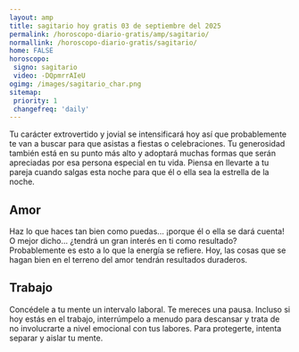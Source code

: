 ```yaml
---
layout: amp
title: sagitario hoy gratis 03 de septiembre del 2025 
permalink: /horoscopo-diario-gratis/amp/sagitario/
normallink: /horoscopo-diario-gratis/sagitario/
home: FALSE
horoscopo:
 signo: sagitario
 video: -DQpmrrAIeU
ogimg: /images/sagitario_char.png
sitemap:
 priority: 1
 changefreq: 'daily'
---
```



Tu carácter extrovertido y jovial se intensificará hoy así que probablemente te van a buscar para que asistas a fiestas o celebraciones. Tu generosidad también está en su punto más alto y adoptará muchas formas que serán apreciadas por esa persona especial en tu vida. Piensa en llevarte a tu pareja cuando salgas esta noche para que él o ella sea la estrella de la noche.

## Amor

Haz lo que haces tan bien como puedas... ¡porque él o ella se dará cuenta! O mejor dicho... ¿tendrá un gran interés en ti como resultado? Probablemente es esto a lo que la energía se refiere. Hoy, las cosas que se hagan bien en el terreno del amor tendrán resultados duraderos.

## Trabajo

Concédele a tu mente un intervalo laboral. Te mereces una pausa. Incluso si hoy estás en el trabajo, interrúmpelo a menudo para descansar y trata de no involucrarte a nivel emocional con tus labores. Para protegerte, intenta separar y aislar tu mente.